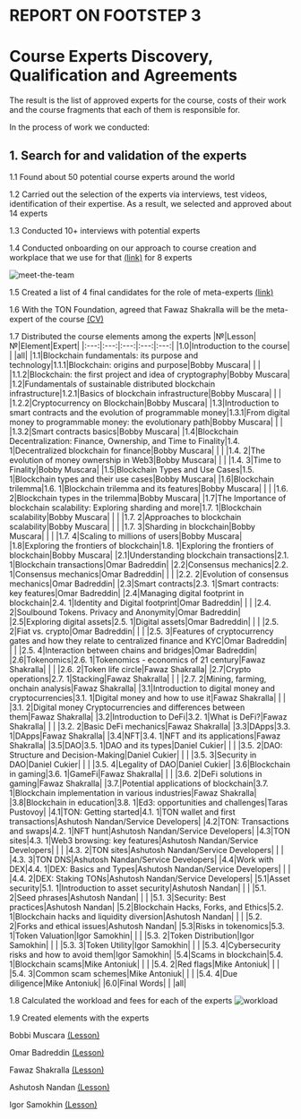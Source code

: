 # REPORT ON FOOTSTEP 3 
# Course Experts Discovery, Qualification and Agreements
The result is the list of approved experts for the course, costs of their work and the course fragments that each of them is responsible for.

In the process of work we conducted:

## 1. Search for and validation of the experts
1.1 Found about 50 potential course experts around the world

1.2 Carried out the selection of the experts via interviews, test videos, identification of their expertise. As a result, we selected  and approved about 14 experts

1.3 Conducted 10+ interviews with potential experts

1.4 Conducted onboarding on our approach to course creation and workplace that we use for that [(link)](https://coursefactory.net/workplace/) for 8 experts

![meet-the-team](https://i.imgur.com/971qVmQ.png)

1.5 Created a list of 4 final candidates for the role of meta-experts [(link)](https://rb.gy/zhn8b)

1.6 With the TON Foundation, agreed that Fawaz Shakralla will be the meta-expert of the course [(CV)](https://rb.gy/30oj8)

1.7 Distributed the course elements among the experts
|№|Lesson|№|Element|Expert|
|:---:|:---:|:---:|:---:|:---:|
|1.0|Introduction to the course| | |all|
|1.1|Blockchain fundamentals: its purpose and technology|1.1.1|Blockchain: origins and purpose|Bobby Muscara|
| | |1.1.2|Blockchain: the first project and idea of cryptography|Bobby Muscara|
|1.2|Fundamentals of sustainable distributed blockchain infrastructure|1.2.1|Basics of blockchain infrastructure|Bobby Muscara|
| | |1.2.2|Cryptocurrency on Blockchain|Bobby Muscara|
|1.3|Introduction to smart contracts and the evolution of programmable money|1.3.1|From digital money to programmable money: the evolutionary path|Bobby Muscara|
| | |1.3.2|Smart contracts basics|Bobby Muscara|
|1.4|Blockchain Decentralization: Finance, Ownership, and Time to Finality|1.4. 1|Decentralized blockchain for finance|Bobby Muscara|
| | |1.4. 2|The evolution of money ownership in Web3|Bobby Muscara|
| | |1.4. 3|Time to Finality|Bobby Muscara|
|1.5|Blockchain Types and Use Cases|1.5. 1|Blockchain types and their use cases|Bobby Muscara|
|1.6|Blockchain trilemma|1.6. 1|Blockchain trilemma and its features|Bobby Muscara|
| | |1.6. 2|Blockchain types in the trilemma|Bobby Muscara|
|1.7|The Importance of blockchain scalability: Exploring sharding and more|1.7. 1|Blockchain scalability|Bobby Muscara|
| | |1.7. 2|Approaches to blockchain scalability|Bobby Muscara|
| | |1.7. 3|Sharding in blockchain|Bobby Muscara|
| | |1.7. 4|Scaling to millions of users|Bobby Muscara|
|1.8|Exploring the frontiers of blockchain|1.8. 1|Exploring the frontiers of blockchain|Bobby Muscara|
|2.1|Understanding blockchain transactions|2.1. 1|Blockchain transactions|Omar Badreddin|
|2.2|Consensus mechanics|2.2. 1|Consensus mechanics|Omar Badreddin|
| | |2.2. 2|Evolution of consensus mechanics|Omar Badreddin|
|2.3|Smart contracts|2.3. 1|Smart contracts: key features|Omar Badreddin|
|2.4|Managing digital footprint in blockchain|2.4. 1|Identity and Digital footprint|Omar Badreddin|
| | |2.4. 2|Soulbound Tokens. Privacy and Anonymity|Omar Badreddin|
|2.5|Exploring digital assets|2.5. 1|Digital assets|Omar Badreddin|
| | |2.5. 2|Fiat vs. crypto|Omar Badreddin|
| | |2.5. 3|Features of cryptocurrency gates and how they relate to centralized finance and KYC|Omar Badreddin|
| | |2.5. 4|Interaction between chains and bridges|Omar Badreddin|
|2.6|Tokenomics|2.6. 1|Tokenomics - economics of 21 century|Fawaz Shakralla|
| | |2.6. 2|Token life circle|Fawaz Shakralla|
|2.7|Crypto operations|2.7. 1|Stacking|Fawaz Shakralla|
| | |2.7. 2|Mining, farming, onchain analysis|Fawaz Shakralla|
|3.1|Introduction to digital money and cryptocurrencies|3.1. 1|Digital money and how to use it|Fawaz Shakralla|
| | |3.1. 2|Digital money
Cryptocurrencies and differences between them|Fawaz Shakralla|
|3.2|Introduction to DeFi|3.2. 1|What is DeFi?|Fawaz Shakralla|
| | |3.2. 2|Basic DeFi mechanics|Fawaz Shakralla|
|3.3|DApps|3.3. 1|DApps|Fawaz Shakralla|
|3.4|NFT|3.4. 1|NFT and its applications|Fawaz Shakralla|
|3.5|DAO|3.5. 1|DAO and its types|Daniel Cukier|
| | |3.5. 2|DAO: Structure and Decision-Making|Daniel Cukier|
| | |3.5. 3|Security in DAO|Daniel Cukier|
| | |3.5. 4|Legality of DAO|Daniel Cukier|
|3.6|Blockchain in gaming|3.6. 1|GameFi|Fawaz Shakralla|
| | |3.6. 2|DeFi solutions in gaming|Fawaz Shakralla|
|3.7.|Potential applications of blockchain|3.7. 1|Blockchain implementation in various industries|Fawaz Shakralla|
|3.8|Blockchain in education|3.8. 1|Ed3: opportunities and challenges|Taras Pustovoy|
|4.1|TON: Getting started|4.1. 1|TON wallet and first transactions|Ashutosh Nandan/Service Developers|
|4.2|TON: Transactions and swaps|4.2. 1|NFT hunt|Ashutosh Nandan/Service Developers|
|4.3|TON sites|4.3. 1|Web3 browsing: key features|Ashutosh Nandan/Service Developers|
| | |4.3. 2|TON sites|Ashutosh Nandan/Service Developers|
| | |4.3. 3|TON DNS|Ashutosh Nandan/Service Developers|
|4.4|Work with DEX|4.4. 1|DEX: Basics and Types|Ashutosh Nandan/Service Developers|
| | |4.4. 2|DEX: Staking TONs|Ashutosh Nandan/Service Developers|
|5.1|Asset security|5.1. 1|Introduction to asset security|Ashutosh Nandan|
| | |5.1. 2|Seed phrases|Ashutosh Nandan|
| | |5.1. 3|Security: Best practices|Ashutosh Nandan|
|5.2|Blockchain Hacks, Forks, and Ethics|5.2. 1|Blockchain hacks and liquidity diversion|Ashutosh Nandan|
| | |5.2. 2|Forks and ethical issues|Ashutosh Nandan|
|5.3|Risks in tokenomics|5.3. 1|Token Valuation|Igor Samokhin|
| | |5.3. 2|Token Distribution|Igor Samokhin|
| | |5.3. 3|Token Utility|Igor Samokhin|
| | |5.3. 4|Cybersecurity risks and how to avoid them|Igor Samokhin|
|5.4|Scams in blockchain|5.4. 1|Blockchain scams|Mike Antoniuk|
| | |5.4. 2|Red flags|Mike Antoniuk|
| | |5.4. 3|Common scam schemes|Mike Antoniuk|
| | |5.4. 4|Due diligence|Mike Antoniuk|
|6.0|Final Words| | |all|

1.8 Calculated the workload and fees for each of the experts
![workload](https://i.imgur.com/W7Cltqr.png)

1.9 Created elements with the experts

Bobbi Muscara [(Lesson)](https://docs.google.com/document/d/1-wUizI_WCNWAyO3v8hZz9FW86gCwhzLCQT-Elv_gN7Y/edit)

Omar Badreddin [(Lesson)](https://docs.google.com/document/d/1_N4Vn-_l09ELWcNNBsJGQkjXzqcyqqmcdRQNstoW8d8/edit)

Fawaz Shakralla [(Lesson)](https://docs.google.com/document/d/1_nd7uJdhuf0FKATbQLQx_IY-nE71rzAl6hQ75FNTZWw/edit)

Ashutosh Nandan [(Lesson)](https://docs.google.com/document/d/1pw73Vmp_RIoh_CGZNZMTlY0xqqcEfGB4GkxKGM2Jhv8/edit)

Igor Samokhin [(Lesson)](https://docs.google.com/document/d/1yl79Hl_Q_kWzzhAd4WBY7zf16FmSN4kzgWRoSZY99OU/edit)